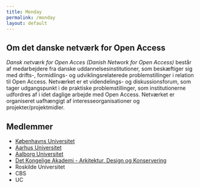 ```yaml
---
title: Monday
permalink: /monday
layout: default
---
```


## Om det danske netværk for Open Access

_Dansk netværk for Open Acces (Danish Network for Open Access)_ består af medarbejdere fra danske uddannelsesinstitutioner,
som beskæftiger sig med drifts-, formidlings- og udviklingsrelaterede problemstillinger i relation til Open Access.
Netværket er et videndelings- og diskussionsforum, som tager udgangspunkt i de praktiske problemstillinger, som institutionerne
udfordres af i idet daglige arbejde med Open Access. Netværket er organiseret uafhængigt af interesseorganisationer og projekter/projektmidler.

## Medlemmer
- [Københavns Universitet](https://kub.ku.dk/english/usethelibrary/researchers/open-access/)
- [Aarhus Universitet](https://medarbejdere.au.dk/en/open-access/advantages-of-open-access)
- [Aalborg Universitet](https://www.aau.dk/forskning/open-access)
- [Det Kongelige Akademi - Arkitektur, Design og Konservering](https://emneguides.kglakademi.dk/research/openaccess)
- Roskilde Universitet
- CBS
- UC
